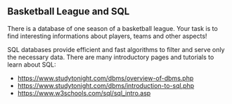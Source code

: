 ## Basketball League and SQL

There is a database of one season of a basketball league. Your task is to find interesting informations about players, teams and other aspects!

SQL databases provide efficient and fast algorithms to filter and serve only the necessary data. There are many introductory pages and tutorials to learn about SQL:

* https://www.studytonight.com/dbms/overview-of-dbms.php
* https://www.studytonight.com/dbms/introduction-to-sql.php
* https://www.w3schools.com/sql/sql_intro.asp
